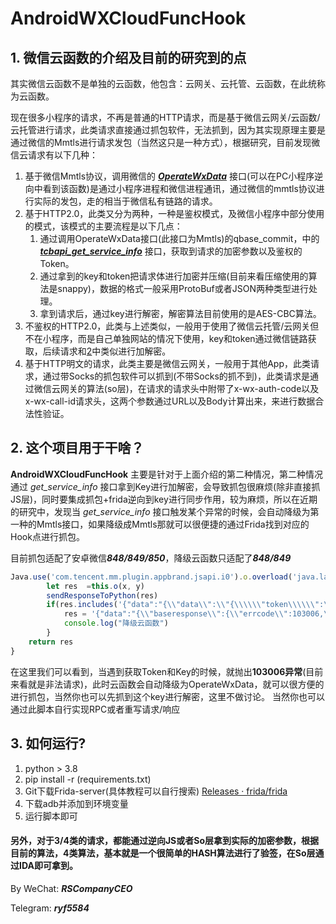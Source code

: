 # AndroidWXCloudFuncHook

## 1. 微信云函数的介绍及目前的研究到的点

其实微信云函数不是单独的云函数，他包含：云网关、云托管、云函数，在此统称为云函数。

现在很多小程序的请求，不再是普通的HTTP请求，而是基于微信云网关/云函数/云托管进行请求，此类请求直接通过抓包软件，无法抓到，因为其实现原理主要是通过微信的Mmtls进行请求发包（当然这只是一种方式），根据研究，目前发现微信云请求有以下几种：

1. 基于微信Mmtls协议，调用微信的 ***<u>OperateWxData</u>*** 接口(可以在PC小程序逆向中看到该函数)是通过小程序进程和微信进程通讯，通过微信的mmtls协议进行实际的发包，走的相当于微信私有链路的请求。
2. 基于HTTP2.0，此类又分为两种，一种是鉴权模式，及微信小程序中部分使用的模式，该模式的主要流程是以下几点：
   1. 通过调用OperateWxData接口(此接口为Mmtls)的qbase_commit，中的  **<u>*tcbapi_get_service_info*</u>** 接口，获取到请求的加密参数以及鉴权的Token。
   2. 通过拿到的key和token把请求体进行加密并压缩(目前来看压缩使用的算法是snappy)，数据的格式一般采用ProtoBuf或者JSON两种类型进行处理。
   3. 拿到请求后，通过key进行解密，解密算法目前使用的是AES-CBC算法。
3. 不鉴权的HTTP2.0，此类与上述类似，一般用于使用了微信云托管/云网关但不在小程序，而是自己单独网站的情况下使用，key和token通过微信链路获取，后续请求和<u>2</u>中类似进行加解密。
4. 基于HTTP明文的请求，此类主要是微信云网关，一般用于其他App，此类请求，通过带Socks的抓包软件可以抓到(不带Socks的抓不到)，此类请求是通过微信云网关的算法(so层)，在请求的请求头中附带了x-wx-auth-code以及x-wx-call-id请求头，这两个参数通过URL以及Body计算出来，来进行数据合法性验证。

## 2. 这个项目用于干啥？

**AndroidWXCloudFuncHook** 主要是针对于上面介绍的第二种情况，第二种情况通过 *get_service_info* 接口拿到Key进行加解密，会导致抓包很麻烦(除非直接抓JS层)，同时要集成抓包+frida逆向到key进行同步作用，较为麻烦，所以在近期的研究中，发现当 *get_service_info* 接口触发某个异常的时候，会自动降级为第一种的Mmtls接口，如果降级成Mmtls那就可以很便捷的通过Frida找到对应的Hook点进行抓包。

目前抓包适配了安卓微信***848/849/850***，降级云函数只适配了***848/849***

```javascript
Java.use('com.tencent.mm.plugin.appbrand.jsapi.i0').o.overload('java.lang.String', 'java.util.Map').implementation = function (x, y) { // 取自代码片段,frida脚本部分
        let res  =this.o(x, y)
        sendResponseToPython(res)
        if(res.includes('{"data":"{\\"data\\":\\"{\\\\\\"token\\\\\\":\\\\\\"')){
       		res = '{"data":"{\\"baseresponse\\":{\\"errcode\\":103006,\\"errmsg\\":\\"system error.\\"}}","err_no":0}'
        	console.log("降级云函数")
    	}
    return res
}
```

在这里我们可以看到，当遇到获取Token和Key的时候，就抛出**103006异常**(目前来看就是非法请求)，此时云函数会自动降级为OperateWxData，就可以很方便的进行抓包，当然你也可以先抓到这个key进行解密，这里不做讨论。
当然你也可以通过此脚本自行实现RPC或者重写请求/响应
## 3. 如何运行?

1. python > 3.8
2. pip install -r (requirements.txt)
3. Git下载Frida-server(具体教程可以自行搜索) [Releases · frida/frida](https://github.com/frida/frida/releases)
4. 下载adb并添加到环境变量
5. 运行脚本即可

#### 另外，对于3/4类的请求，都能通过逆向JS或者So层拿到实际的加密参数，根据目前的算法，4类算法，基本就是一个很简单的HASH算法进行了验签，在So层通过IDA即可拿到。

By WeChat: ***RSCompanyCEO***

Telegram: ***ryf5584***
